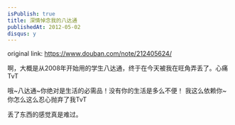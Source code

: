 ```yaml
---
isPublish: true
title: 深情悼念我的八达通
publishedAt: 2012-05-02
disqus: y
---
```


original link: https://www.douban.com/note/212405624/

啊，大概是从2008年开始用的学生八达通，终于在今天被我在旺角弄丢了。心痛TvT

哦~八达通~你绝对是生活的必需品！没有你的生活是多么不便！
我这么依赖你~你怎么这么忍心抛弃了我TvT

丢了东西的感觉真是难过。
